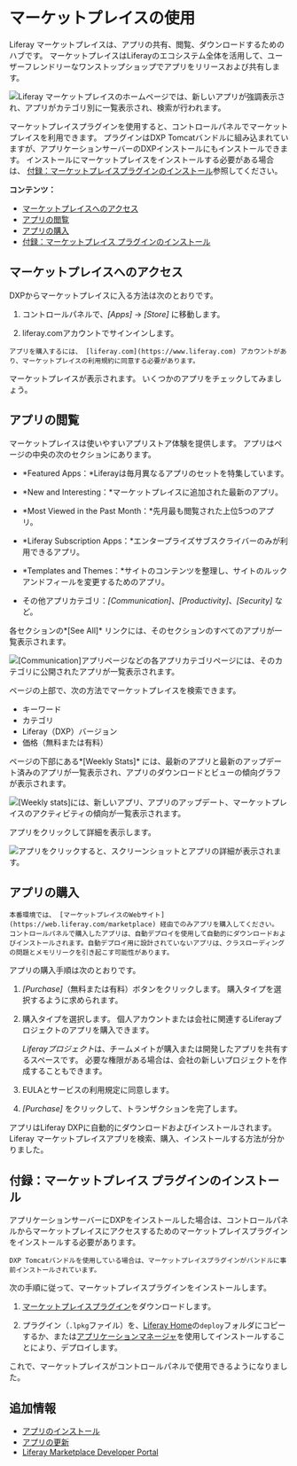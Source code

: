 # マーケットプレイスの使用

Liferay マーケットプレイスは、アプリの共有、閲覧、ダウンロードするためのハブです。 マーケットプレイスはLiferayのエコシステム全体を活用して、ユーザーフレンドリーなワンストップショップでアプリをリリースおよび共有します。

![Liferay マーケットプレイスのホームページでは、新しいアプリが強調表示され、アプリがカテゴリ別に一覧表示され、検索が行われます。](./using-marketplace/images/01.png)

マーケットプレイスプラグインを使用すると、コントロールパネルでマーケットプレイスを利用できます。 プラグインはDXP Tomcatバンドルに組み込まれていますが、アプリケーションサーバーのDXPインストールにもインストールできます。 インストールにマーケットプレイスをインストールする必要がある場合は、 [付録：マーケットプレイスプラグインのインストール](#appendix-installing-the-marketplace-plugin)参照してください。

**コンテンツ：**

  - [マーケットプレイスへのアクセス](#visiting-the-marketplace)
  - [アプリの閲覧](#browsing-apps)
  - [アプリの購入](#purchasing-an-app)
  - [付録：マーケットプレイス プラグインのインストール](#appendix-installing-the-marketplace-plugin)

## マーケットプレイスへのアクセス

DXPからマーケットプレイスに入る方法は次のとおりです。

1.  コントロールパネルで、*[Apps]* → *[Store]* に移動します。

2.  liferay.comアカウントでサインインします。

<!-- end list -->

```{important}
アプリを購入するには、 [liferay.com](https://www.liferay.com) アカウントがあり、マーケットプレイスの利用規約に同意する必要があります。
```

マーケットプレイスが表示されます。 いくつかのアプリをチェックしてみましょう。

## アプリの閲覧

マーケットプレイスは使いやすいアプリストア体験を提供します。 アプリはページの中央の次のセクションにあります。

  - *Featured Apps：*Liferayは毎月異なるアプリのセットを特集しています。

  - *New and Interesting：*マーケットプレイスに追加された最新のアプリ。

  - *Most Viewed in the Past Month：*先月最も閲覧された上位5つのアプリ。

  - *Liferay Subscription Apps：*エンタープライズサブスクライバーのみが利用できるアプリ。

  - *Templates and Themes：*サイトのコンテンツを整理し、サイトのルックアンドフィールを変更するためのアプリ。

  - その他アプリカテゴリ：*[Communication]*、*[Productivity]*、*[Security]* など。

各セクションの*[See All]* リンクには、そのセクションのすべてのアプリが一覧表示されます。

![[Communication]アプリページなどの各アプリカテゴリページには、そのカテゴリに公開されたアプリが一覧表示されます。](./using-marketplace/images/02.png)

ページの上部で、次の方法でマーケットプレイスを検索できます。

  - キーワード
  - カテゴリ
  - Liferay（DXP）バージョン
  - 価格（無料または有料）

ページの下部にある*[Weekly Stats]* には、最新のアプリと最新のアップデート済みのアプリが一覧表示され、アプリのダウンロードとビューの傾向グラフが表示されます。

![[Weekly stats]には、新しいアプリ、アプリのアップデート、マーケットプレイスのアクティビティの傾向が一覧表示されます。](./using-marketplace/images/03.png)

アプリをクリックして詳細を表示します。

![アプリをクリックすると、スクリーンショットとアプリの詳細が表示されます。](./using-marketplace/images/04.png)

## アプリの購入

```{warning}
本番環境では、 [マーケットプレイスのWebサイト](https://web.liferay.com/marketplace) 経由でのみアプリを購入してください。 コントロールパネルで購入したアプリは、自動デプロイを使用して自動的にダウンロードおよびインストールされます。自動デプロイ用に設計されていないアプリは、クラスローディングの問題とメモリリークを引き起こす可能性があります。
```

アプリの購入手順は次のとおりです。

1.  *[Purchase]*（無料または有料）ボタンをクリックします。 購入タイプを選択するように求められます。

2.  購入タイプを選択します。 個人アカウントまたは会社に関連するLiferayプロジェクトのアプリを購入できます。

    *Liferayプロジェクト*は、チームメイトが購入または開発したアプリを共有するスペースです。 必要な権限がある場合は、会社の新しいプロジェクトを作成することもできます。

3.  EULAとサービスの利用規定に同意します。

4.  *[Purchase]* をクリックして、トランザクションを完了します。

アプリはLiferay DXPに自動的にダウンロードおよびインストールされます。   Liferay マーケットプレイスアプリを検索、購入、インストールする方法が分かりました。

## 付録：マーケットプレイス プラグインのインストール

アプリケーションサーバーにDXPをインストールした場合は、コントロールパネルからマーケットプレイスにアクセスするためのマーケットプレイスプラグインをインストールする必要があります。

```{note}
DXP Tomcatバンドルを使用している場合は、マーケットプレイスプラグインがバンドルに事前インストールされています。
```

次の手順に従って、マーケットプレイスプラグインをインストールします。

1.  [マーケットプレイスプラグイン](https://www.liferay.com/marketplace/download)をダウンロードします。

2.  プラグイン（`.lpkg`ファイル）を、[Liferay Home](../../installation-and-upgrades/reference/liferay-home.md)の`deploy`フォルダにコピーするか、または[アプリケーションマネージャ](./managing-apps/using-the-app-manager.md)を使用してインストールすることにより、デプロイします。

これで、マーケットプレイスがコントロールパネルで使用できるようになりました。

## 追加情報

  - [アプリのインストール](./installing-apps.md)
  - [アプリの更新](./managing-apps/renewing-apps.md)
  - [Liferay Marketplace Developer Portal](https://marketplace.liferay.dev/)
